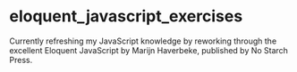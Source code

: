 # eloquent_javascript_exercises
Currently refreshing my JavaScript knowledge by reworking through the excellent Eloquent JavaScript by Marijn Haverbeke, published by No Starch Press.
